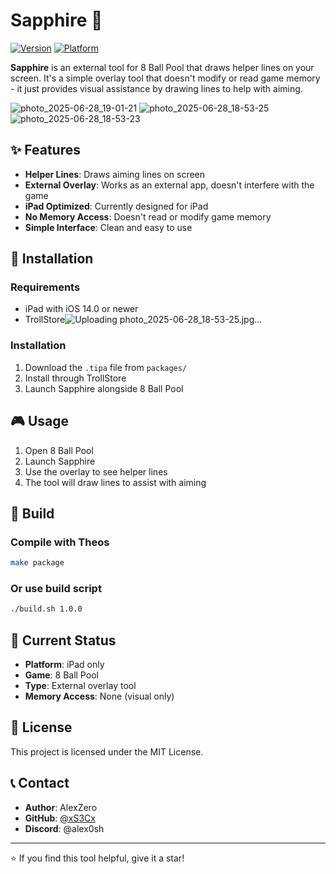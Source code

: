 # Sapphire 🔵

[![Version](https://img.shields.io/badge/version-1.0.0-blue.svg)](https://github.com/xS3Cx/Sapphire)
[![Platform](https://img.shields.io/badge/platform-iPad%20iOS%2014.0+-lightgrey.svg)](https://developer.apple.com/ios/)


**Sapphire** is an external tool for 8 Ball Pool that draws helper lines on your screen. It's a simple overlay tool that doesn't modify or read game memory - it just provides visual assistance by drawing lines to help with aiming.






![photo_2025-06-28_19-01-21](https://github.com/user-attachments/assets/489bc07d-c289-47d1-b060-660afa5a0767)
![photo_2025-06-28_18-53-25](https://github.com/user-attachments/assets/01c37ee0-64db-4ced-870b-cc066edeffc4)
![photo_2025-06-28_18-53-23](https://github.com/user-attachments/assets/b7d771a6-a3ae-4544-9197-be9b4174d21d)





## ✨ Features

- **Helper Lines**: Draws aiming lines on screen
- **External Overlay**: Works as an external app, doesn't interfere with the game
- **iPad Optimized**: Currently designed for iPad
- **No Memory Access**: Doesn't read or modify game memory
- **Simple Interface**: Clean and easy to use

## 🚀 Installation

### Requirements
- iPad with iOS 14.0 or newer
- TrollStore![Uploading photo_2025-06-28_18-53-25.jpg…]()


### Installation
1. Download the `.tipa` file from `packages/`
2. Install through TrollStore
3. Launch Sapphire alongside 8 Ball Pool

## 🎮 Usage

1. Open 8 Ball Pool
2. Launch Sapphire
3. Use the overlay to see helper lines
4. The tool will draw lines to assist with aiming

## 🔧 Build

### Compile with Theos
```bash
make package
```

### Or use build script
```bash
./build.sh 1.0.0
```

## 📱 Current Status

- **Platform**: iPad only
- **Game**: 8 Ball Pool
- **Type**: External overlay tool
- **Memory Access**: None (visual only)

## 📄 License

This project is licensed under the MIT License.

## 📞 Contact

- **Author**: AlexZero
- **GitHub**: [@xS3Cx](https://github.com/xS3Cx)
- **Discord**: @alex0sh

---

⭐ If you find this tool helpful, give it a star! 
